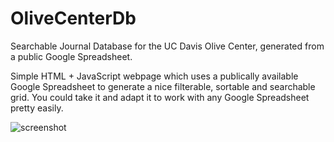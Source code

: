 # OliveCenterDb

Searchable Journal Database for the UC Davis Olive Center, generated from a public Google Spreadsheet.

Simple HTML + JavaScript webpage which uses a publically available Google Spreadsheet to generate a nice filterable, sortable and searchable grid.  You could take it and adapt it to work with any Google Spreadsheet pretty easily.

![screenshot](http://i.imgur.com/JcrgbVR.png)
